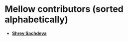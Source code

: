 # Mellow contributors (sorted alphabetically)

- **[Shrey Sachdeva](https://github.com/shrey-sachdeva2000)**
